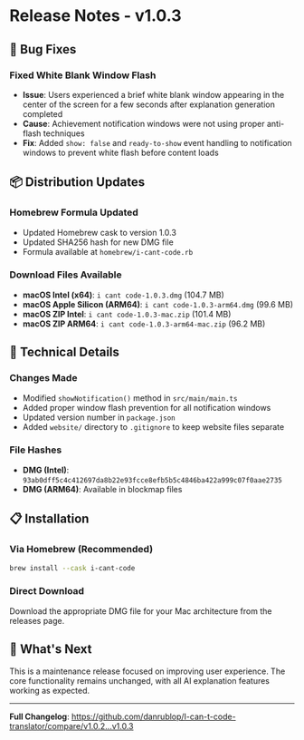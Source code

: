 # Release Notes - v1.0.3

## 🐛 Bug Fixes

### Fixed White Blank Window Flash
- **Issue**: Users experienced a brief white blank window appearing in the center of the screen for a few seconds after explanation generation completed
- **Cause**: Achievement notification windows were not using proper anti-flash techniques
- **Fix**: Added `show: false` and `ready-to-show` event handling to notification windows to prevent white flash before content loads

## 📦 Distribution Updates

### Homebrew Formula Updated
- Updated Homebrew cask to version 1.0.3
- Updated SHA256 hash for new DMG file
- Formula available at `homebrew/i-cant-code.rb`

### Download Files Available
- **macOS Intel (x64)**: `i cant code-1.0.3.dmg` (104.7 MB)
- **macOS Apple Silicon (ARM64)**: `i cant code-1.0.3-arm64.dmg` (99.6 MB)
- **macOS ZIP Intel**: `i cant code-1.0.3-mac.zip` (101.4 MB)
- **macOS ZIP ARM64**: `i cant code-1.0.3-arm64-mac.zip` (96.2 MB)

## 🔧 Technical Details

### Changes Made
- Modified `showNotification()` method in `src/main/main.ts`
- Added proper window flash prevention for all notification windows
- Updated version number in `package.json`
- Added `website/` directory to `.gitignore` to keep website files separate

### File Hashes
- **DMG (Intel)**: `93ab0dff5c4c412697da8b22e93fcce8efb5b5c4846ba422a999c07f0aae2735`
- **DMG (ARM64)**: Available in blockmap files

## 📋 Installation

### Via Homebrew (Recommended)
```bash
brew install --cask i-cant-code
```

### Direct Download
Download the appropriate DMG file for your Mac architecture from the releases page.

## 🚀 What's Next

This is a maintenance release focused on improving user experience. The core functionality remains unchanged, with all AI explanation features working as expected.

---

**Full Changelog**: https://github.com/danrublop/I-can-t-code-translator/compare/v1.0.2...v1.0.3
